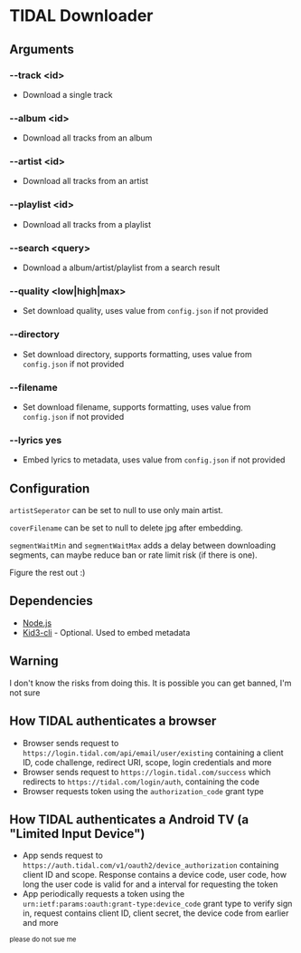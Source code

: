 # TIDAL Downloader

## Arguments
### --track \<id>
* Download a single track
### --album \<id>
* Download all tracks from an album
### --artist \<id>
* Download all tracks from an artist
### --playlist \<id>
* Download all tracks from a playlist
### --search \<query>
* Download a album/artist/playlist from a search result
### --quality <low|high|max>
* Set download quality, uses value from `config.json` if not provided
### --directory <path>
* Set download directory, supports formatting, uses value from `config.json` if not provided
### --filename <filename>
* Set download filename, supports formatting, uses value from `config.json` if not provided
### --lyrics yes
* Embed lyrics to metadata, uses value from `config.json` if not provided

## Configuration
`artistSeperator` can be set to null to use only main artist.

`coverFilename` can be set to null to delete jpg after embedding.

`segmentWaitMin` and `segmentWaitMax` adds a delay between downloading segments, can maybe reduce ban or rate limit risk (if there is one).

Figure the rest out :)

## Dependencies
* [Node.js](https://nodejs.org)
* [Kid3-cli](https://kid3.kde.org) - Optional. Used to embed metadata

## Warning
I don't know the risks from doing this. It is possible you can get banned, I'm not sure

## How TIDAL authenticates a browser
* Browser sends request to `https://login.tidal.com/api/email/user/existing` containing a client ID, code challenge, redirect URI, scope, login credentials and more
* Browser sends request to `https://login.tidal.com/success` which redirects to `https://tidal.com/login/auth`, containing the code
* Browser requests token using the `authorization_code` grant type

## How TIDAL authenticates a Android TV (a "Limited Input Device")
* App sends request to `https://auth.tidal.com/v1/oauth2/device_authorization` containing client ID and scope. Response contains a device code, user code, how long the user code is valid for and a interval for requesting the token
* App periodically requests a token using the `urn:ietf:params:oauth:grant-type:device_code` grant type to verify sign in, request contains client ID, client secret, the device code from earlier and more

<small>please do not sue me</small>
